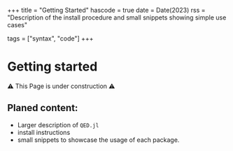 +++
title = "Getting Started"
hascode = true
date = Date(2023)
rss = "Description of the install procedure and small snippets showing simple
use cases"

tags = ["syntax", "code"]
+++

# Getting started
:warning: This Page is under construction :warning:

## Planed content: 
* Larger description of `QED.jl`
* install instructions
* small snippets to showcase the usage of each package. 

